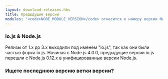 ```yaml
---
layout: download-releases.hbs
title: Предыдущие версии
modules: "<code>NODE_MODULE_VERSION</code> относится к номеру версии Node.js ABI (двоичный интерфейс приложения), который используется для определения того, в какие версии скомпилированных двоичных файлов C++ Node.js можно загружать файлы без необходимости перекомпиляции. Раньше он хранился как шестнадцатеричное значение в более ранних версиях, но теперь представляется как целое число."
---
```


### io.js & Node.js
Релизы от 1.x до 3.x выходили под именем "io.js", так как они были частью форка io.js. Начиная с Node.js 4.0.0, предыдущие версии io.js перешли с Node.js 0.12.x в унифицированные версии Node.js.

### Ищете последнюю версию ветки версии?
